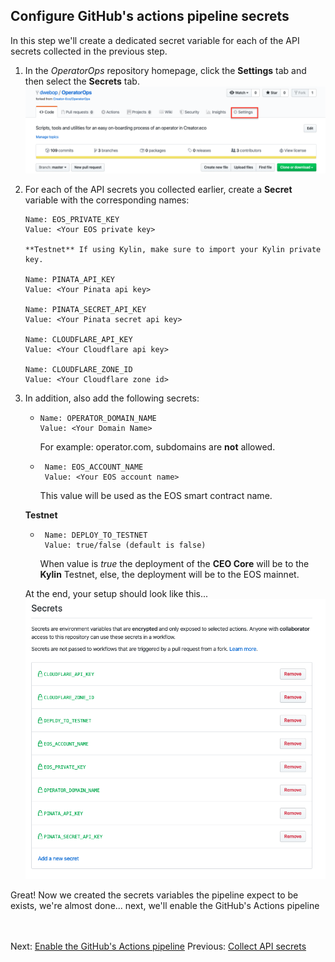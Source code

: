 ## Configure GitHub's actions pipeline secrets  

In this step we'll create a dedicated secret variable for each of the API secrets collected in the previous step.

1. In the *OperatorOps* repository homepage, click the **Settings** tab and then select the **Secrets** tab.  
  ![github's settings tab](images/github-settings-tab.png)

2. For each of the API secrets you collected earlier, create a **Secret** variable with the corresponding names:
      ```
      Name: EOS_PRIVATE_KEY
      Value: <Your EOS private key>
      
      **Testnet** If using Kylin, make sure to import your Kylin private key.

      Name: PINATA_API_KEY
      Value: <Your Pinata api key>

      Name: PINATA_SECRET_API_KEY
      Value: <Your Pinata secret api key>

      Name: CLOUDFLARE_API_KEY
      Value: <Your Cloudflare api key> 

      Name: CLOUDFLARE_ZONE_ID
      Value: <Your Cloudflare zone id> 
      ```

3. In addition, also add the following secrets:
     -  ```
        Name: OPERATOR_DOMAIN_NAME
        Value: <Your Domain Name>
        ```
        For example: operator.com, subdomains are **not** allowed.

     - ```
        Name: EOS_ACCOUNT_NAME
        Value: <Your EOS account name>
        ```
        This value will be used as the EOS smart contract name. 

      **Testnet**
     - ```
        Name: DEPLOY_TO_TESTNET
        Value: true/false (default is false) 
        ```
        When value is *true* the deployment of the **CEO Core** will be to the **Kylin** Testnet, else, the deployment will be to the EOS mainnet.

   At the end, your setup should look like this...
     ![github's actions secrets](images/github-secret-screen.png)

Great! Now we created the secrets variables the pipeline expect to be exists, we're almost done... next, we'll enable the GitHub's Actions pipeline

<br/><br/>
Next: [Enable the GitHub's Actions pipeline](09-enable-pipeline.md)
Previous: [Collect API secrets](07-collect-api-keys.md)  
